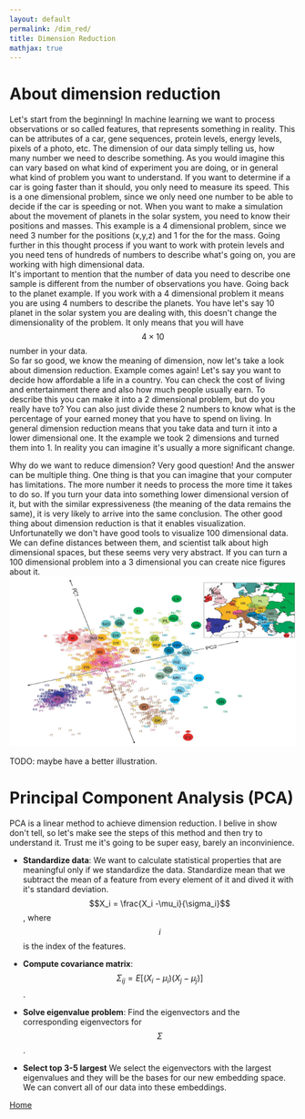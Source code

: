 ```yaml
---
layout: default
permalink: /dim_red/
title: Dimension Reduction
mathjax: true
---
```


<script src="https://polyfill.io/v3/polyfill.min.js?features=es6"></script>
<script id="MathJax-script" async
        src="https://cdn.jsdelivr.net/npm/mathjax@3/es5/tex-mml-chtml.js">
</script>

# About dimension reduction
Let's start from the beginning! In machine learning we want to process observations or so called features, that represents something in reality.
 This can be attributes of a car, gene sequences, protein levels, energy levels, pixels of a photo, etc.
 The dimension of our data simply telling us, how many number we need to describe something.
 As you would imagine this can vary based on what kind of experiment you are doing, or in general what kind of problem you want to understand.
 If you want to determine if a car is going faster than it should, you only need to measure its speed.
 This is a one dimensional problem, since we only need one number to be able to decide if the car is speeding or not.
When you want to make a simulation about the movement of planets in the solar system, you need to know their positions and masses. 
This example is a 4 dimensional problem, since we need 3 number for the positions (x,y,z) and 1 for the for the mass. Going further in this thought process if you want to work with protein levels and you need tens of hundreds of numbers to describe what's going on, you are working with high dimensional data.  
It's important to mention that the number of data you need to describe one sample is different from the number of observations you have. Going back to the planet example. If you work with a 4 dimensional problem it means you are using 4 numbers to describe the planets. You have let's say 10 planet in the solar system you are dealing with, this doesn't change the dimensionality of the problem.
It only means that you will have $$4 \times 10$$ number in your data.  
So far so good, we know the meaning of dimension, now let's take a look about dimension reduction. Example comes again! Let's say you want to decide how affordable a life in a country. You can check the cost of living and entertainment there and also how much people usually earn. To describe this you can make it into a 2 dimensional problem, but do you really have to? You can also just divide these 2 numbers to know what is the percentage of your earned money that you have to spend on living.
In general dimension reduction means that you take data and turn it into a lower dimensional one. It the example we took 2 dimensions and turned them into 1. In reality you can imagine it's usually a more significant change. 
  
Why do we want to reduce dimension? Very good question! And the answer can be multiple thing. One thing is that you can imagine that your computer has limitations. The more number it needs to process the more time it takes to do so.
If you turn your data into something lower dimensional version of it, but with the similar expressiveness (the meaning of the data remains the same), it is very likely to arrive into the same conclusion.
The other good thing about dimension reduction is that it enables visualization. Unfortunatelly we don't have good tools to visualize 100 dimensional data. We can define distances between them, and scientist talk about high dimensional spaces, but these seems very very abstract.
If you can turn a 100 dimensional problem into a 3 dimensional you can create nice figures about it. ![Dim red illustration](dimred.png)


TODO: maybe have a better illustration.

# Principal Component Analysis (PCA)
PCA is a linear method to achieve dimension reduction. I belive in show don't tell, so let's make see the steps of this method and then try to understand it. Trust me it's going to be super easy, barely an inconvinience.

- **Standardize data**: We want to calculate statistical properties that are meaningful only if we standardize the data. Standardize mean that we subtract the mean of a feature from every element of it and dived it with it's standard deviation. $$X_i = \frac{X_i -\mu_i}{\sigma_i}$$, where $$i$$ is the index of the features.

- **Compute covariance matrix**: $$\Sigma_{ij} = E[(X_i-\mu_i)(X_j-\mu_j)]$$.

- **Solve eigenvalue problem**: Find the eigenvectors and the corresponding eigenvectors for $$\Sigma$$.

- **Select top 3-5 largest** We select the eigenvectors with the largest eigenvalues and they will be the bases for our new embedding space. We can convert all of our data into these embeddings.

[Home](/index.md)